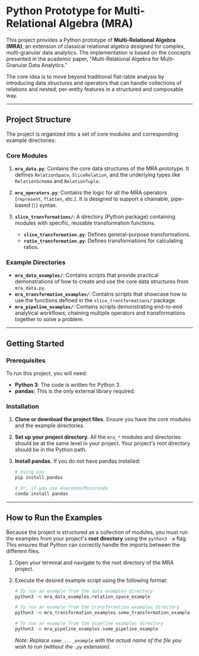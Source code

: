 # Python Prototype for Multi-Relational Algebra (MRA)

This project provides a Python prototype of **Multi-Relational Algebra (MRA)**, an extension of classical relational algebra designed for complex, multi-granular data analytics. The implementation is based on the concepts presented in the academic paper, "Multi-Relational Algebra for Multi-Granular Data Analytics."

The core idea is to move beyond traditional flat-table analysis by introducing data structures and operators that can handle collections of relations and nested, per-entity features in a structured and composable way.

---

## Project Structure

The project is organized into a set of core modules and corresponding example directories:

### Core Modules

1.  **`mra_data.py`**: Contains the core data structures of the MRA prototype. It defines `RelationSpace`, `SliceRelation`, and the underlying types like `RelationSchema` and `RelationTuple`.

2.  **`mra_operators.py`**: Contains the logic for all the MRA operators (`represent`, `flatten`, etc.). It is designed to support a chainable, pipe-based (`|`) syntax.

3.  **`slice_transformations/`**: A directory (Python package) containing modules with specific, reusable transformation functions.
    -   **`slice_transformation.py`**: Defines general-purpose transformations.
    -   **`ratio_transformation.py`**: Defines transformations for calculating ratios.

### Example Directories

-   **`mra_data_examples/`**: Contains scripts that provide practical demonstrations of how to create and use the core data structures from `mra_data.py`.
-   **`mra_transformation_examples/`**: Contains scripts that showcase how to use the functions defined in the `slice_transformations/` package.
-   **`mra_pipeline_examples/`**: Contains scripts demonstrating end-to-end analytical workflows, chaining multiple operators and transformations together to solve a problem.

---

## Getting Started

### Prerequisites

To run this project, you will need:

-   **Python 3**: The code is written for Python 3.
-   **pandas**: This is the only external library required.

### Installation

1.  **Clone or download the project files.** Ensure you have the core modules and the example directories.

2.  **Set up your project directory.** All the `mra_*` modules and directories should be at the same level in your project. Your project's root directory should be in the Python path.

3.  **Install pandas.** If you do not have pandas installed:
    ```bash
    # Using pip
    pip install pandas

    # Or, if you use Anaconda/Miniconda
    conda install pandas
    ```

---

## How to Run the Examples

Because the project is structured as a collection of modules, you must run the examples from your project's **root directory** using the `python3 -m` flag. This ensures that Python can correctly handle the imports between the different files.

1.  Open your terminal and navigate to the root directory of the MRA project.
2.  Execute the desired example script using the following format:

    ```bash
    # To run an example from the data examples directory
    python3 -m mra_data_examples.relation_space_example

    # To run an example from the transformation examples directory
    python3 -m mra_transformation_examples.some_transformation_example

    # To run an example from the pipeline examples directory
    python3 -m mra_pipeline_examples.some_pipeline_example
    ```

    *Note: Replace `some_..._example` with the actual name of the file you wish to run (without the `.py` extension).*
